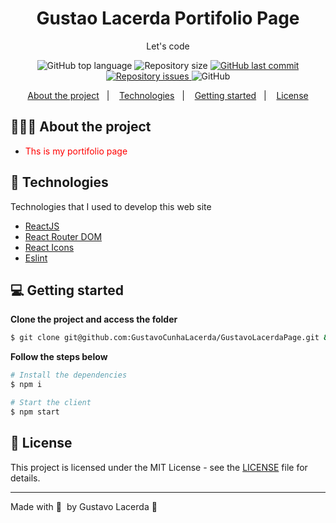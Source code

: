 <h1 align="center">
	<!-- <img alt="Logo" src=".github/logo.png" width="200px" /> -->
  Gustao Lacerda Portifolio Page
</h1>

<p align="center">Let's code</p>

<p align="center">
  <img alt="GitHub top language" src="https://img.shields.io/github/languages/top/GustavoCunhaLacerda/GustavoLacerdaPage">

  <img alt="Repository size" src="https://img.shields.io/github/repo-size/GustavoCunhaLacerda/GustavoLacerdaPage">
  
  <a href="https://github.com/GustavoCunhaLacerda/GustavoLacerdaPage/commits/master">
    <img alt="GitHub last commit" src="https://img.shields.io/github/last-commit/GustavoCunhaLacerda/GustavoLacerdaPage">
  </a>
  
  <a href="https://github.com/GustavoCunhaLacerda/GustavoLacerdaPage/issues">
    <img alt="Repository issues" src="https://img.shields.io/github/issues/GustavoCunhaLacerda/GustavoLacerdaPage">
  </a>
  
  <img alt="GitHub" src="https://img.shields.io/github/license/GustavoCunhaLacerda/GustavoLacerdaPage">
</p>

<p align="center">
  <a href="#-about-the-project">About the project</a>&nbsp;&nbsp;&nbsp;|&nbsp;&nbsp;&nbsp;
  <a href="#-technologies">Technologies</a>&nbsp;&nbsp;&nbsp;|&nbsp;&nbsp;&nbsp;
  <a href="#-getting-started">Getting started</a>&nbsp;&nbsp;&nbsp;|&nbsp;&nbsp;&nbsp;
  <a href="#-license">License</a>
</p>

## 👨🏻‍💻 About the project

- <p style="color: red;">Ths is my portifolio page</p>


## 🚀 Technologies

Technologies that I used to develop this web site

- [ReactJS](https://reactjs.org/)
- [React Router DOM](https://reacttraining.com/react-router/)
- [React Icons](https://react-icons.netlify.com/#/)
- [Eslint](https://eslint.org/)


## 💻 Getting started

**Clone the project and access the folder**

```bash
$ git clone git@github.com:GustavoCunhaLacerda/GustavoLacerdaPage.git && cd GustavoLacerdaPage
```

**Follow the steps below**

```bash
# Install the dependencies
$ npm i

# Start the client
$ npm start
```

## 📝 License

This project is licensed under the MIT License - see the [LICENSE](LICENSE) file for details.

---

Made with 💜 &nbsp;by Gustavo Lacerda 👋 &nbsp;
